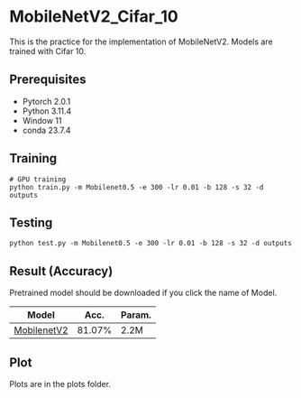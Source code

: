 # MobileNetV2_Cifar_10

This is the practice for the implementation of MobileNetV2.  Models are trained with Cifar 10.

## Prerequisites
- Pytorch 2.0.1
- Python 3.11.4
- Window 11
- conda 23.7.4

## Training
```
# GPU training
python train.py -m Mobilenet0.5 -e 300 -lr 0.01 -b 128 -s 32 -d outputs
```

## Testing
```
python test.py -m Mobilenet0.5 -e 300 -lr 0.01 -b 128 -s 32 -d outputs
```

## Result (Accuracy)

Pretrained model should be downloaded if you click the name of Model.

| Model             | Acc.        | Param.        |
| ----------------- | ----------- |----------- |
| [MobilenetV2]()          | 81.07%      |  2.2M     |


## Plot
Plots are in the plots folder.
